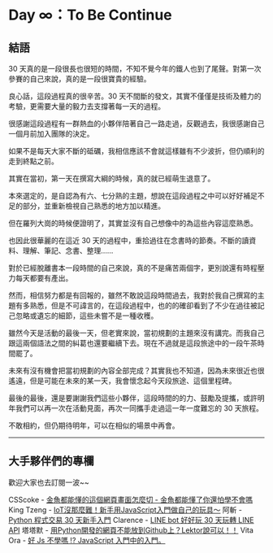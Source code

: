 # Day ∞：To Be Continue

## 結語

30 天真的是一段很長也很短的時間，不知不覺今年的鐵人也到了尾聲。對第一次參賽的自己來說，真的是一段很寶貴的經驗。

良心話，這段過程真的很辛苦。30 天不間斷的發文，其實不僅僅是技術及體力的考驗，更需要大量的毅力去支撐著每一天的過程。

很感謝這段過程有一群熱血的小夥伴陪著自己一路走過，反觀過去，我很感謝自己一個月前加入團隊的決定。

如果不是每天大家不斷的砥礪，我相信應該不會就這樣雖有不少波折，但仍順利的走到終點之前。

其實在當初，第一天在撰寫大綱的時候，真的就已經萌生退意了。

本來選定的，是自認為有六、七分熟的主題，想說在這段過程之中可以好好補足不足的部分，並重新檢視自己熟悉的地方加以精進。

但在羅列大崗的時候便證明了，其實並沒有自己想像中的為這些內容這麼熟悉。

也因此很華麗的在這近 30 天的過程中，重拾過往在念書時的節奏。不斷的讀資料、理解、筆記、念書、整理……

對於已經脫離書本一段時間的自己來說，真的不是痛苦兩個字，更別說還有時程壓力每天都要有產出。

然而，相信努力都是有回報的，雖然不敢說這段時間過去，我對於我自己撰寫的主題有多熟悉，但是不可諱言的，在這段過程中，也的的確卻看到了不少在過往被記己忽略或遺忘的細節，這些未嘗不是一種收穫。

雖然今天是活動的最後一天，但老實來說，當初規劃的主題來沒有講完。而我自己跟這兩個語法之間的糾葛也還要繼續下去。現在不過就是這段旅途中的一段午茶時間罷了。

未來有沒有機會把當初規劃的內容全部完成？其實我也不知道，因為未來很近也很遙遠，但是可能在未來的某一天，我會懷念起今天段旅途、這個里程碑。

最後的最後，還是要謝謝我們這些小夥伴，這段時間的的力、鼓勵及提攜，或許明年我們可以再一次在活動見面，再次一同攜手走過這一年一度難忘的 30 天旅程。

不敢相約，但仍期待明年，可以在相似的場景中再會。

----

## 大手夥伴們的專欄

歡迎大家也去訂閱一波~~

CSScoke - [金魚都能懂的這個網頁畫面怎麼切 - 金魚都能懂了你還怕學不會嗎](https://ithelp.ithome.com.tw/users/20112550/ironman/2623)
King Tzeng - [IoT沒那麼難！新手用JavaScript入門做自己的玩具～](https://ithelp.ithome.com.tw/users/20103130/ironman/2125)
阿斬 - [Python 程式交易 30 天新手入門](https://ithelp.ithome.com.tw/users/20120536/ironman/2571)
Clarence - [LINE bot 好好玩 30 天玩轉 LINE API](https://ithelp.ithome.com.tw/users/20117701/ironman/2634)
塔塔默 - [用Python開發的網頁不能放到Github上？Lektor說可以！！](https://ithelp.ithome.com.tw/users/20112552/ironman/2735)
Vita Ora - [好 Js 不學嗎 !? JavaScript 入門中的入門。](https://ithelp.ithome.com.tw/users/20112656/ironman/2782)
